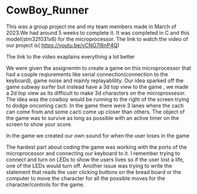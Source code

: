 # CowBoy_Runner

This was a group project me and my team members made in March of 2023.We had around 5 weeks to complete it. It was completed in C and this model(stm32f031x6) for the microprocessor.
The link to watch the video of our project is( https://youtu.be/vCNG7I6nP4Q)

The link to the video exaplains everything a lot better

We were given the assignemtn to create a game on this microprocessor that had a couple reqiurements like serial connection(connection to the keyboard), game noise and mainly replayablility. Our idea sparked off the game subway surfer but instead have a 3d top view to the game , we made a 2d top view as its difficult to make 3d characters on the microprossesor. The idea was the cowboy would be running to the right of the screen trying to dodge oncoming cacti. In the game there were 3 lanes where the cacti can come from and some cacti come up closer than others. The object of the game was to survive as long as possible with an active timer on the screen to show your score.

In the game we created our own sound for when the user loses in the game

The hardest part about coding the game was working with the ports of the microprocessor and connecting our keyboard to it. I remember trying to connect and turn on LEDs to show the users lives so if the user lost a life, one of the LEDs would turn off. Another issue was trying to write the statement that reads the user clicking buttons on the bread board or the computer to move the character for all the possible moves for the character/controls for the game.
